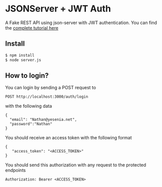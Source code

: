# JSONServer + JWT Auth

A Fake REST API using json-server with JWT authentication. You can find the [complete tutorial here](https://www.techiediaries.com/fake-api-jwt-json-server/)

## Install

```bash
$ npm install
$ node server.js
```

## How to login?

You can login by sending a POST request to

```
POST http://localhost:3000/auth/login
```
with the following data 

```
{
  "email": "Nathan@yesenia.net",
  "password":"Nathan"
}
```

You should receive an access token with the following format 

```
{
   "access_token": "<ACCESS_TOKEN>"
}
```


You should send this authorization with any request to the protected endpoints

```
Authorization: Bearer <ACCESS_TOKEN>
```



